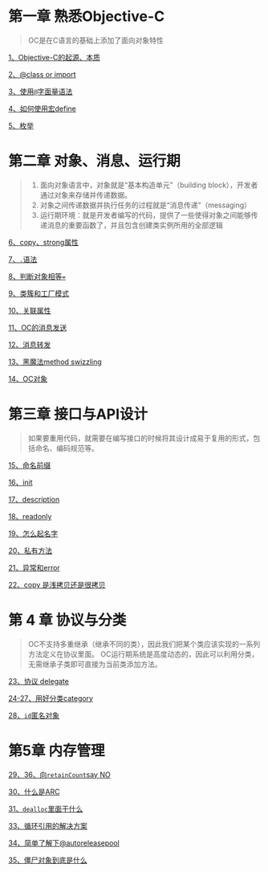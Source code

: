 # 第一章 熟悉Objective-C
> OC是在C语言的基础上添加了面向对象特性

[1、Objective-C的起源、本质](https://github.com/LionWY/Read_Notes/blob/master/Effective%20Objective-C%202.0%20%E7%BC%96%E5%86%99%E9%AB%98%E8%B4%A8%E9%87%8FiOS%E4%B8%8EOS%20X%E4%BB%A3%E7%A0%81%E7%9A%8452%E4%B8%AA%E6%9C%89%E6%95%88%E6%96%B9%E6%B3%95/1.%E4%BA%86%E8%A7%A3Objective-C%E8%AF%AD%E8%A8%80%E7%9A%84%E8%B5%B7%E6%BA%90.md#%E4%BA%86%E8%A7%A3objective-c%E8%AF%AD%E8%A8%80%E7%9A%84%E8%B5%B7%E6%BA%90)


[2、@class or import](https://github.com/LionWY/Read_Notes/blob/master/Effective%20Objective-C%202.0%20%E7%BC%96%E5%86%99%E9%AB%98%E8%B4%A8%E9%87%8FiOS%E4%B8%8EOS%20X%E4%BB%A3%E7%A0%81%E7%9A%8452%E4%B8%AA%E6%9C%89%E6%95%88%E6%96%B9%E6%B3%95/2.%E5%9C%A8%E7%B1%BB%E7%9A%84%E5%A4%B4%E6%96%87%E4%BB%B6%E4%B8%AD%E5%B0%BD%E9%87%8F%E5%B0%91%E5%BC%95%E5%85%A5%E5%85%B6%E4%BB%96%E5%A4%B4%E6%96%87%E4%BB%B6.md#%E5%9C%A8%E7%B1%BB%E7%9A%84%E5%A4%B4%E6%96%87%E4%BB%B6%E4%B8%AD%E5%B0%BD%E9%87%8F%E5%B0%91%E5%BC%95%E5%85%A5%E5%85%B6%E4%BB%96%E5%A4%B4%E6%96%87%E4%BB%B6)


[3、使用`@`字面量语法](https://github.com/LionWY/Read_Notes/blob/master/Effective%20Objective-C%202.0%20%E7%BC%96%E5%86%99%E9%AB%98%E8%B4%A8%E9%87%8FiOS%E4%B8%8EOS%20X%E4%BB%A3%E7%A0%81%E7%9A%8452%E4%B8%AA%E6%9C%89%E6%95%88%E6%96%B9%E6%B3%95/3.%E5%A4%9A%E7%94%A8%E5%AD%97%E9%9D%A2%E9%87%8F%E8%AF%AD%E6%B3%95%EF%BC%8C%E5%B0%91%E7%94%A8%E4%B8%8E%E4%B9%8B%E7%AD%89%E4%BB%B7%E7%9A%84%E6%96%B9%E6%B3%95.md#%E5%A4%9A%E7%94%A8%E5%AD%97%E9%9D%A2%E9%87%8F%E8%AF%AD%E6%B3%95%E5%B0%91%E7%94%A8%E4%B8%8E%E4%B9%8B%E7%AD%89%E4%BB%B7%E7%9A%84%E6%96%B9%E6%B3%95)


[4、如何使用宏define](https://github.com/LionWY/Read_Notes/blob/master/Effective%20Objective-C%202.0%20%E7%BC%96%E5%86%99%E9%AB%98%E8%B4%A8%E9%87%8FiOS%E4%B8%8EOS%20X%E4%BB%A3%E7%A0%81%E7%9A%8452%E4%B8%AA%E6%9C%89%E6%95%88%E6%96%B9%E6%B3%95/4.%E5%A4%9A%E7%94%A8%E7%B1%BB%E5%9E%8B%E5%B8%B8%E9%87%8F%EF%BC%8C%E5%B0%91%E7%94%A8%23define%E9%A2%84%E5%A4%84%E7%90%86%E6%8C%87%E4%BB%A4.md#%E5%A4%9A%E7%94%A8%E7%B1%BB%E5%9E%8B%E5%8F%98%E9%87%8F%E5%B0%91%E7%94%A8define%E9%A2%84%E5%A4%84%E7%90%86%E6%8C%87%E4%BB%A4)


[5、枚举](https://github.com/LionWY/Read_Notes/blob/master/Effective%20Objective-C%202.0%20%E7%BC%96%E5%86%99%E9%AB%98%E8%B4%A8%E9%87%8FiOS%E4%B8%8EOS%20X%E4%BB%A3%E7%A0%81%E7%9A%8452%E4%B8%AA%E6%9C%89%E6%95%88%E6%96%B9%E6%B3%95/5.%E7%94%A8%E6%9E%9A%E4%B8%BE%E8%A1%A8%E7%A4%BA%E7%8A%B6%E6%80%81%E3%80%81%E9%80%89%E9%A1%B9%E3%80%81%E7%8A%B6%E6%80%81%E7%A0%81.md#%E7%94%A8%E6%9E%9A%E4%B8%BE%E8%A1%A8%E7%A4%BA%E7%8A%B6%E6%80%81%E9%80%89%E9%A1%B9%E7%8A%B6%E6%80%81%E7%A0%81)


# 第二章 对象、消息、运行期

> 1. 面向对象语言中，对象就是“基本构造单元”（building block），开发者通过对象来存储并传递数据。
> 2. 对象之间传递数据并执行任务的过程就是“消息传递”（messaging）
> 3. 运行期环境：就是开发者编写的代码，提供了一些使得对象之间能够传递消息的重要函数了，并且包含创建类实例所用的全部逻辑


[6、copy、strong属性](https://github.com/LionWY/Read_Notes/blob/master/Effective%20Objective-C%202.0%20%E7%BC%96%E5%86%99%E9%AB%98%E8%B4%A8%E9%87%8FiOS%E4%B8%8EOS%20X%E4%BB%A3%E7%A0%81%E7%9A%8452%E4%B8%AA%E6%9C%89%E6%95%88%E6%96%B9%E6%B3%95/6.%E7%90%86%E8%A7%A3%E2%80%9C%E5%B1%9E%E6%80%A7%E2%80%9D.md#%E7%90%86%E8%A7%A3%E5%B1%9E%E6%80%A7)


[7、`.`语法](https://github.com/LionWY/Read_Notes/blob/master/Effective%20Objective-C%202.0%20%E7%BC%96%E5%86%99%E9%AB%98%E8%B4%A8%E9%87%8FiOS%E4%B8%8EOS%20X%E4%BB%A3%E7%A0%81%E7%9A%8452%E4%B8%AA%E6%9C%89%E6%95%88%E6%96%B9%E6%B3%95/7.%E5%9C%A8%E5%AF%B9%E8%B1%A1%E5%86%85%E9%83%A8%E5%B0%BD%E9%87%8F%E7%9B%B4%E6%8E%A5%E8%AE%BF%E9%97%AE%E5%AE%9E%E4%BE%8B%E5%8F%98%E9%87%8F.md#%E5%9C%A8%E5%AF%B9%E8%B1%A1%E5%86%85%E9%83%A8%E5%B0%BD%E9%87%8F%E7%9B%B4%E6%8E%A5%E8%AE%BF%E9%97%AE%E5%AE%9E%E4%BE%8B%E5%8F%98%E9%87%8F)


[8、判断对象相等`=`](https://github.com/LionWY/Read_Notes/blob/master/Effective%20Objective-C%202.0%20%E7%BC%96%E5%86%99%E9%AB%98%E8%B4%A8%E9%87%8FiOS%E4%B8%8EOS%20X%E4%BB%A3%E7%A0%81%E7%9A%8452%E4%B8%AA%E6%9C%89%E6%95%88%E6%96%B9%E6%B3%95/8.%E7%90%86%E8%A7%A3%E5%AF%B9%E8%B1%A1%E7%AD%89%E5%90%8C%E6%80%A7.md#%E7%90%86%E8%A7%A3%E5%AF%B9%E8%B1%A1%E7%AD%89%E5%90%8C%E6%80%A7)

[9、类簇和工厂模式](https://github.com/LionWY/Read_Notes/blob/master/Effective%20Objective-C%202.0%20%E7%BC%96%E5%86%99%E9%AB%98%E8%B4%A8%E9%87%8FiOS%E4%B8%8EOS%20X%E4%BB%A3%E7%A0%81%E7%9A%8452%E4%B8%AA%E6%9C%89%E6%95%88%E6%96%B9%E6%B3%95/9.%E4%BB%A5%E7%B1%BB%E7%B0%87%E6%A8%A1%E5%BC%8F%E9%9A%90%E8%97%8F%E5%AE%9E%E7%8E%B0%E7%BB%86%E8%8A%82.md#%E4%BB%A5%E7%B1%BB%E7%B0%87%E6%A8%A1%E5%BC%8F%E9%9A%90%E8%97%8F%E5%AE%9E%E7%8E%B0%E7%BB%86%E8%8A%82)

[10、关联属性](https://github.com/LionWY/Read_Notes/blob/master/Effective%20Objective-C%202.0%20%E7%BC%96%E5%86%99%E9%AB%98%E8%B4%A8%E9%87%8FiOS%E4%B8%8EOS%20X%E4%BB%A3%E7%A0%81%E7%9A%8452%E4%B8%AA%E6%9C%89%E6%95%88%E6%96%B9%E6%B3%95/10.%E5%9C%A8%E6%97%A2%E6%9C%89%E7%B1%BB%E4%B8%AD%E4%BD%BF%E7%94%A8%E5%85%B3%E8%81%94%E5%AF%B9%E8%B1%A1%E5%AD%98%E6%94%BE%E8%87%AA%E5%AE%9A%E4%B9%89%E6%95%B0%E6%8D%AE.md#%E5%9C%A8%E6%97%A2%E6%9C%89%E7%B1%BB%E4%B8%AD%E4%BD%BF%E7%94%A8%E5%85%B3%E8%81%94%E5%AF%B9%E8%B1%A1%E5%AD%98%E6%94%BE%E8%87%AA%E5%AE%9A%E4%B9%89%E6%95%B0%E6%8D%AE)

[11、OC的消息发送](https://github.com/LionWY/Read_Notes/blob/master/Effective%20Objective-C%202.0%20%E7%BC%96%E5%86%99%E9%AB%98%E8%B4%A8%E9%87%8FiOS%E4%B8%8EOS%20X%E4%BB%A3%E7%A0%81%E7%9A%8452%E4%B8%AA%E6%9C%89%E6%95%88%E6%96%B9%E6%B3%95/11.%E7%90%86%E8%A7%A3objc_msgSend%E7%9A%84%E4%BD%9C%E7%94%A8.md#%E7%90%86%E8%A7%A3objc_msgsend%E7%9A%84%E4%BD%9C%E7%94%A8)

[12、消息转发](https://github.com/LionWY/Read_Notes/blob/master/Effective%20Objective-C%202.0%20%E7%BC%96%E5%86%99%E9%AB%98%E8%B4%A8%E9%87%8FiOS%E4%B8%8EOS%20X%E4%BB%A3%E7%A0%81%E7%9A%8452%E4%B8%AA%E6%9C%89%E6%95%88%E6%96%B9%E6%B3%95/12.%E7%90%86%E8%A7%A3%E6%B6%88%E6%81%AF%E8%BD%AC%E5%8F%91%E6%9C%BA%E5%88%B6.md#%E7%90%86%E8%A7%A3%E6%B6%88%E6%81%AF%E8%BD%AC%E5%8F%91)

[13、黑魔法method swizzling](https://github.com/LionWY/Read_Notes/blob/master/Effective%20Objective-C%202.0%20%E7%BC%96%E5%86%99%E9%AB%98%E8%B4%A8%E9%87%8FiOS%E4%B8%8EOS%20X%E4%BB%A3%E7%A0%81%E7%9A%8452%E4%B8%AA%E6%9C%89%E6%95%88%E6%96%B9%E6%B3%95/13.%E7%94%A8%E6%96%B9%E6%B3%95%E8%B0%83%E9%85%8D%E6%8A%80%E6%9C%AF%E8%B0%83%E8%AF%95%E9%BB%91%E7%9B%92%E6%96%B9%E6%B3%95.md#%E7%94%A8%E6%96%B9%E6%B3%95%E8%B0%83%E9%85%8D%E6%8A%80%E6%9C%AF%E8%B0%83%E8%AF%95%E9%BB%91%E7%9B%92%E6%96%B9%E6%B3%95)

[14、OC对象](https://github.com/LionWY/Read_Notes/blob/master/Effective%20Objective-C%202.0%20%E7%BC%96%E5%86%99%E9%AB%98%E8%B4%A8%E9%87%8FiOS%E4%B8%8EOS%20X%E4%BB%A3%E7%A0%81%E7%9A%8452%E4%B8%AA%E6%9C%89%E6%95%88%E6%96%B9%E6%B3%95/14.%E7%90%86%E8%A7%A3%E7%B1%BB%E5%AF%B9%E8%B1%A1%E7%9A%84%E7%94%A8%E6%84%8F.md#%E7%90%86%E8%A7%A3%E7%B1%BB%E5%AF%B9%E8%B1%A1%E7%9A%84%E7%94%A8%E6%84%8F)

# 第三章 接口与API设计

> 如果要重用代码，就需要在编写接口的时候将其设计成易于复用的形式，包括命名、编码规范等。

[15、命名前缀](https://github.com/LionWY/Read_Notes/blob/master/Effective%20Objective-C%202.0%20%E7%BC%96%E5%86%99%E9%AB%98%E8%B4%A8%E9%87%8FiOS%E4%B8%8EOS%20X%E4%BB%A3%E7%A0%81%E7%9A%8452%E4%B8%AA%E6%9C%89%E6%95%88%E6%96%B9%E6%B3%95/15.%E7%94%A8%E5%89%8D%E7%BC%80%E9%81%BF%E5%85%8D%E5%91%BD%E5%90%8D%E7%A9%BA%E9%97%B4%E5%86%B2%E7%AA%81.md#%E7%94%A8%E5%89%8D%E7%BC%80%E9%81%BF%E5%85%8D%E5%91%BD%E5%90%8D%E7%A9%BA%E9%97%B4%E5%86%B2%E7%AA%81)

[16、init](https://github.com/LionWY/Read_Notes/blob/master/Effective%20Objective-C%202.0%20%E7%BC%96%E5%86%99%E9%AB%98%E8%B4%A8%E9%87%8FiOS%E4%B8%8EOS%20X%E4%BB%A3%E7%A0%81%E7%9A%8452%E4%B8%AA%E6%9C%89%E6%95%88%E6%96%B9%E6%B3%95/16.%E6%8F%90%E4%BE%9B%E5%85%A8%E8%83%BD%E5%88%9D%E5%A7%8B%E5%8C%96%E6%96%B9%E6%B3%95.md#%E6%8F%90%E4%BE%9B%E5%85%A8%E8%83%BD%E5%88%9D%E5%A7%8B%E5%8C%96%E6%96%B9%E6%B3%95)

[17、description](https://github.com/LionWY/Read_Notes/blob/master/Effective%20Objective-C%202.0%20%E7%BC%96%E5%86%99%E9%AB%98%E8%B4%A8%E9%87%8FiOS%E4%B8%8EOS%20X%E4%BB%A3%E7%A0%81%E7%9A%8452%E4%B8%AA%E6%9C%89%E6%95%88%E6%96%B9%E6%B3%95/17.%E5%AE%9E%E7%8E%B0description%E6%96%B9%E6%B3%95.md#%E5%AE%9E%E7%8E%B0description%E6%96%B9%E6%B3%95)

[18、readonly](https://github.com/LionWY/Read_Notes/blob/master/Effective%20Objective-C%202.0%20%E7%BC%96%E5%86%99%E9%AB%98%E8%B4%A8%E9%87%8FiOS%E4%B8%8EOS%20X%E4%BB%A3%E7%A0%81%E7%9A%8452%E4%B8%AA%E6%9C%89%E6%95%88%E6%96%B9%E6%B3%95/18.%E5%B0%BD%E9%87%8F%E4%BD%BF%E7%94%A8%E4%B8%8D%E5%8F%AF%E5%8F%98%E5%AF%B9%E8%B1%A1.md#%E5%B0%BD%E9%87%8F%E4%BD%BF%E7%94%A8%E4%B8%8D%E5%8F%AF%E5%8F%98%E5%AF%B9%E8%B1%A1)

[19、怎么起名字](https://github.com/LionWY/Read_Notes/blob/master/Effective%20Objective-C%202.0%20%E7%BC%96%E5%86%99%E9%AB%98%E8%B4%A8%E9%87%8FiOS%E4%B8%8EOS%20X%E4%BB%A3%E7%A0%81%E7%9A%8452%E4%B8%AA%E6%9C%89%E6%95%88%E6%96%B9%E6%B3%95/19.%E4%BD%BF%E7%94%A8%E6%B8%85%E6%99%B0%E8%80%8C%E5%8D%8F%E8%B0%83%E7%9A%84%E5%91%BD%E5%90%8D%E6%96%B9%E5%BC%8F.md#%E4%BD%BF%E7%94%A8%E6%B8%85%E6%99%B0%E8%80%8C%E5%8D%8F%E8%B0%83%E7%9A%84%E5%91%BD%E5%90%8D%E6%96%B9%E5%BC%8F)

[20、私有方法](https://github.com/LionWY/Read_Notes/blob/master/Effective%20Objective-C%202.0%20%E7%BC%96%E5%86%99%E9%AB%98%E8%B4%A8%E9%87%8FiOS%E4%B8%8EOS%20X%E4%BB%A3%E7%A0%81%E7%9A%8452%E4%B8%AA%E6%9C%89%E6%95%88%E6%96%B9%E6%B3%95/20.%E4%B8%BA%E7%A7%81%E6%9C%89%E6%96%B9%E6%B3%95%E5%90%8D%E5%8A%A0%E5%89%8D%E7%BC%80.md#%E4%B8%BA%E7%A7%81%E6%9C%89%E6%96%B9%E6%B3%95%E5%90%8D%E5%8A%A0%E5%89%8D%E7%BC%80)

[21、异常和error](https://github.com/LionWY/Read_Notes/blob/master/Effective%20Objective-C%202.0%20%E7%BC%96%E5%86%99%E9%AB%98%E8%B4%A8%E9%87%8FiOS%E4%B8%8EOS%20X%E4%BB%A3%E7%A0%81%E7%9A%8452%E4%B8%AA%E6%9C%89%E6%95%88%E6%96%B9%E6%B3%95/21.%E7%90%86%E8%A7%A3Objective-C%E9%94%99%E8%AF%AF%E7%B1%BB%E5%9E%8B.md#%E7%90%86%E8%A7%A3oc%E9%94%99%E8%AF%AF%E7%B1%BB%E5%9E%8B)


[22、copy 是浅拷贝还是很拷贝](https://github.com/LionWY/Read_Notes/blob/master/Effective%20Objective-C%202.0%20%E7%BC%96%E5%86%99%E9%AB%98%E8%B4%A8%E9%87%8FiOS%E4%B8%8EOS%20X%E4%BB%A3%E7%A0%81%E7%9A%8452%E4%B8%AA%E6%9C%89%E6%95%88%E6%96%B9%E6%B3%95/22.%E7%90%86%E8%A7%A3NSCoping%E5%8D%8F%E8%AE%AE.md#%E7%90%86%E8%A7%A3nscoping%E5%8D%8F%E8%AE%AE)


# 第 4 章 协议与分类

> OC不支持多重继承（继承不同的类），因此我们把某个类应该实现的一系列方法定义在协议里面。
> OC运行期系统是高度动态的，因此可以利用分类，无需继承子类即可直接为当前类添加方法。

[23、协议 delegate](https://github.com/LionWY/Read_Notes/blob/master/Effective%20Objective-C%202.0%20%E7%BC%96%E5%86%99%E9%AB%98%E8%B4%A8%E9%87%8FiOS%E4%B8%8EOS%20X%E4%BB%A3%E7%A0%81%E7%9A%8452%E4%B8%AA%E6%9C%89%E6%95%88%E6%96%B9%E6%B3%95/23.%E9%80%9A%E8%BF%87%E5%A7%94%E6%89%98%E4%B8%8E%E6%95%B0%E6%8D%AE%E6%BA%90%E5%8D%8F%E8%AE%AE%E8%BF%9B%E8%A1%8C%E5%AF%B9%E8%B1%A1%E9%97%B4%E9%80%9A%E4%BF%A1.md#%E9%80%9A%E8%BF%87%E5%A7%94%E6%89%98%E4%B8%8E%E6%95%B0%E6%8D%AE%E6%BA%90%E5%8D%8F%E8%AE%AE%E8%BF%9B%E8%A1%8C%E5%AF%B9%E8%B1%A1%E9%97%B4%E9%80%9A%E4%BF%A1)

[24-27、用好分类category](https://github.com/LionWY/Read_Notes/blob/master/Effective%20Objective-C%202.0%20%E7%BC%96%E5%86%99%E9%AB%98%E8%B4%A8%E9%87%8FiOS%E4%B8%8EOS%20X%E4%BB%A3%E7%A0%81%E7%9A%8452%E4%B8%AA%E6%9C%89%E6%95%88%E6%96%B9%E6%B3%95/24-27%E5%88%86%E7%B1%BB%E7%9A%84%E5%8A%9F%E8%83%BD.md#24-%E5%B0%86%E7%B1%BB%E7%9A%84%E5%AE%9E%E7%8E%B0%E4%BB%A3%E7%A0%81%E5%88%86%E6%95%A3%E5%88%B0%E4%BE%BF%E4%BA%8E%E7%AE%A1%E7%90%86%E7%9A%84%E6%95%B0%E4%B8%AA%E5%88%86%E7%B1%BB%E4%B9%8B%E4%B8%AD)


[28、`id`匿名对象](https://github.com/LionWY/Read_Notes/blob/master/Effective%20Objective-C%202.0%20%E7%BC%96%E5%86%99%E9%AB%98%E8%B4%A8%E9%87%8FiOS%E4%B8%8EOS%20X%E4%BB%A3%E7%A0%81%E7%9A%8452%E4%B8%AA%E6%9C%89%E6%95%88%E6%96%B9%E6%B3%95/28.%E9%80%9A%E8%BF%87%E5%8D%8F%E8%AE%AE%E6%8F%90%E4%BE%9B%E5%8C%BF%E5%90%8D%E5%AF%B9%E8%B1%A1.md#%E9%80%9A%E8%BF%87%E5%8D%8F%E8%AE%AE%E6%8F%90%E4%BE%9B%E5%8C%BF%E5%90%8D%E5%AF%B9%E8%B1%A1)

# 第5章 内存管理

[29、36、向`retainCount`say NO](https://github.com/LionWY/Read_Notes/blob/master/Effective%20Objective-C%202.0%20%E7%BC%96%E5%86%99%E9%AB%98%E8%B4%A8%E9%87%8FiOS%E4%B8%8EOS%20X%E4%BB%A3%E7%A0%81%E7%9A%8452%E4%B8%AA%E6%9C%89%E6%95%88%E6%96%B9%E6%B3%95/29%E3%80%8136.%E7%90%86%E8%A7%A3%E5%BC%95%E7%94%A8%E8%AE%A1%E6%95%B0.md#%E7%90%86%E8%A7%A3%E5%BC%95%E7%94%A8%E8%AE%A1%E6%95%B0)

[30、什么是ARC](https://github.com/LionWY/Read_Notes/blob/master/Effective%20Objective-C%202.0%20%E7%BC%96%E5%86%99%E9%AB%98%E8%B4%A8%E9%87%8FiOS%E4%B8%8EOS%20X%E4%BB%A3%E7%A0%81%E7%9A%8452%E4%B8%AA%E6%9C%89%E6%95%88%E6%96%B9%E6%B3%95/30.%E4%BB%A5ARC%E7%AE%80%E5%8C%96%E5%BC%95%E7%94%A8%E8%AE%A1%E6%95%B0.md#%E4%BB%A5arc%E7%AE%80%E5%8C%96%E5%BC%95%E7%94%A8%E8%AE%A1%E6%95%B0)

[31、`dealloc`里面干什么](https://github.com/LionWY/Read_Notes/blob/master/Effective%20Objective-C%202.0%20%E7%BC%96%E5%86%99%E9%AB%98%E8%B4%A8%E9%87%8FiOS%E4%B8%8EOS%20X%E4%BB%A3%E7%A0%81%E7%9A%8452%E4%B8%AA%E6%9C%89%E6%95%88%E6%96%B9%E6%B3%95/31.%E5%9C%A8dealloc%E4%B8%AD%E5%8F%AA%E9%87%8A%E6%94%BE%E5%BC%95%E7%94%A8%E5%B9%B6%E8%A7%A3%E9%99%A4%E7%9B%91%E5%90%AC.md#%E5%9C%A8dealloc%E4%B8%AD%E5%8F%AA%E9%87%8A%E6%94%BE%E5%BC%95%E7%94%A8%E5%B9%B6%E8%A7%A3%E9%99%A4%E7%9B%91%E5%90%AC)

	
[33、循环引用的解决方案](https://github.com/LionWY/Read_Notes/blob/master/Effective%20Objective-C%202.0%20%E7%BC%96%E5%86%99%E9%AB%98%E8%B4%A8%E9%87%8FiOS%E4%B8%8EOS%20X%E4%BB%A3%E7%A0%81%E7%9A%8452%E4%B8%AA%E6%9C%89%E6%95%88%E6%96%B9%E6%B3%95/33.%E4%BB%A5%E5%BC%B1%E5%BC%95%E7%94%A8%E9%81%BF%E5%85%8D%E4%BF%9D%E7%95%99%E7%8E%AF.md#%E4%BB%A5%E5%BC%B1%E5%BC%95%E7%94%A8%E9%81%BF%E5%85%8D%E4%BF%9D%E7%95%99%E7%8E%AF)

[34、简单了解下@autoreleasepool](https://github.com/LionWY/Read_Notes/blob/master/Effective%20Objective-C%202.0%20%E7%BC%96%E5%86%99%E9%AB%98%E8%B4%A8%E9%87%8FiOS%E4%B8%8EOS%20X%E4%BB%A3%E7%A0%81%E7%9A%8452%E4%B8%AA%E6%9C%89%E6%95%88%E6%96%B9%E6%B3%95/34.%E4%BB%A5%E8%87%AA%E5%8A%A8%E9%87%8A%E6%94%BE%E6%B1%A0%E5%9D%97%E9%99%8D%E4%BD%8E%E5%86%85%E5%AD%98%E5%B3%B0%E5%80%BC.md#%E4%BB%A5%E8%87%AA%E5%8A%A8%E9%87%8A%E6%94%BE%E6%B1%A0%E9%99%8D%E4%BD%8E%E5%86%85%E5%AD%98%E5%B3%B0%E5%80%BC)

[35、僵尸对象到底是什么](https://github.com/LionWY/Read_Notes/blob/master/Effective%20Objective-C%202.0%20%E7%BC%96%E5%86%99%E9%AB%98%E8%B4%A8%E9%87%8FiOS%E4%B8%8EOS%20X%E4%BB%A3%E7%A0%81%E7%9A%8452%E4%B8%AA%E6%9C%89%E6%95%88%E6%96%B9%E6%B3%95/35.%E7%94%A8%E5%83%B5%E5%B0%B8%E5%AF%B9%E8%B1%A1%E8%B0%83%E8%AF%95%E5%86%85%E5%AD%98%E7%AE%A1%E7%90%86%E9%97%AE%E9%A2%98.md#%E7%94%A8%E5%83%B5%E5%B0%B8%E5%AF%B9%E8%B1%A1%E8%B0%83%E8%AF%95%E5%86%85%E5%AD%98%E7%AE%A1%E7%90%86%E9%97%AE%E9%A2%98)



